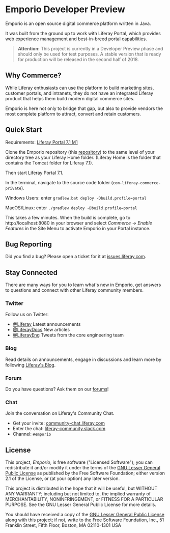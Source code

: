 # Emporio Developer Preview

Emporio is an open source digital commerce platform written in Java.

It was built from the ground up to work with Liferay Portal, which provides web
experience management and best-in-breed portal capabilities.

> **Attention:** This project is currently in a Developer Preview phase and
> should only be used for test purposes. A stable version that is ready for
> production will be released in the second half of 2018.

## Why Commerce?

While Liferay enthusiasts can use the platform to build marketing sites,
customer portals, and intranets, they do not have an integrated Liferay product
that helps them build modern digital commerce sites.

Emporio is here not only to bridge that gap, but also to provide vendors the
most complete platform to attract, convert and retain customers.

## Quick Start

Requirements: [Liferay Portal 7.1 M1](https://github.com/liferay/liferay-portal)

Clone the Emporio repository (this [repository](https://github.com/liferay/com-liferay-commerce-private))
to the same level of your directory tree as your Liferay Home folder. (Liferay
Home is the folder that contains the Tomcat folder for Liferay 7.1).

Then start Liferay Portal 7.1.

In the terminal, navigate to the source code folder
(`com-liferay-commerce-private`).

Windows Users: enter `gradlew.bat deploy -Dbuild.profile=portal`

MacOS/Linux: enter `./gradlew deploy -Dbuild.profile=portal`

This takes a few minutes. When the build is complete, go to
http://localhost:8080 in your browser and select *Commerce* &rarr; *Enable
Features* in the Site Menu to activate Emporio in your Portal instance.

## Bug Reporting

Did you find a bug? Please open a ticket for it at [issues.liferay.com](https://issues.liferay.com).

## Stay Connected

There are many ways for you to learn what's new in Emporio, get answers to
questions and connect with other Liferay community members.

### Twitter

Follow us on Twitter:

- [@Liferay](http://twitter.com/Liferay) Latest announcements
- [@LiferayDocs](http://twitter.com/Liferaydocs) New articles
- [@LiferayEng](http://twitter.com/Liferayeng) Tweets from the core engineering
team

### Blog

Read details on announcements, engage in discussions and learn more by following
[Liferay's Blog](http://www.liferay.com/community/blogs).

### Forum

Do you have questions? Ask them on our
[forums](http://www.liferay.com/community/forums)!

### Chat

Join the conversation on Liferay's Community Chat.

* Get your invite: [community-chat.liferay.com](https://community-chat.liferay.com)
* Enter the chat: [liferay-community.slack.com](https://liferay-community.slack.com)
* Channel: `#emporio`

## License

This project, *Emporio*, is free software ("Licensed Software"); you can
redistribute it and/or modify it under the terms of the [GNU Lesser General Public License](./LICENSE.txt)
as published by the Free Software Foundation; either version 2.1 of the License,
or (at your option) any later version.

This project is distributed in the hope that it will be useful, but WITHOUT ANY
WARRANTY; including but not limited to, the implied warranty of MERCHANTABILITY,
NONINFRINGEMENT, or FITNESS FOR A PARTICULAR PURPOSE. See the GNU Lesser General
Public License for more details.

You should have received a copy of the [GNU Lesser General Public License](./LICENSE.txt)
along with this project; if not, write to the Free Software Foundation, Inc., 51
Franklin Street, Fifth Floor, Boston, MA 02110-1301 USA